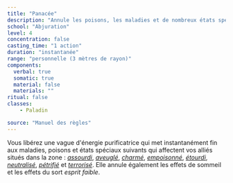 ```yaml
---
title: "Panacée"
description: "Annule les poisons, les maladies et de nombreux états spéciaux."
school: "Abjuration"
level: 4
concentration: false
casting_time: "1 action"
duration: "instantanée"
range: "personnelle (3 mètres de rayon)"
components:
  verbal: true
  somatic: true
  material: false
  materials: ""
ritual: false
classes:
    - Paladin

source: "Manuel des règles"
---
```

Vous libérez une vague d'énergie purificatrice qui met instantanément fin aux maladies, poisons et états spéciaux suivants qui affectent vos alliés situés dans la zone : [_assourdi_](/gerer-la-sante-du-personnage/#assourdi), [_aveuglé_](/gerer-la-sante-du-personnage/#aveugle), [_charmé_](/gerer-la-sante-du-personnage/#charme), [_empoisonné_](/gerer-la-sante-du-personnage/#empoisonne), [_étourdi_](/gerer-la-sante-du-personnage/#etourdi), [_neutralisé_](/gerer-la-sante-du-personnage/#neutralise), [_pétrifié_](/gerer-la-sante-du-personnage/#petrifie) et [_terrorisé_](/gerer-la-sante-du-personnage/#terrorise). Elle annule également les effets de sommeil et les effets du sort _esprit faible_.
